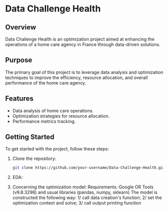 # Data Challenge Health

## Overview

Data Challenge Health is an optimization project aimed at enhancing the operations of a home care agency in France through data-driven solutions.

## Purpose

The primary goal of this project is to leverage data analysis and optimization techniques to improve the efficiency, resource allocation, and overall performance of the home care agency.

## Features

- Data analysis of home care operations.
- Optimization strategies for resource allocation.
- Performance metrics tracking.

## Getting Started

To get started with the project, follow these steps:

1. Clone the repository:

   ```bash
   git clone https://github.com/your-username/Data-Challenge-Health.git

   ```

2. EDA:

3. Concerning the optimization model:
   Requirements: Google OR Tools (v9.8.3296) and usual libraries (pandas, numpy, sklearn)
   The model is constructed the following way: 1/ call data creation's function; 2/ set the optimization context and solve; 3/ call output printing function
